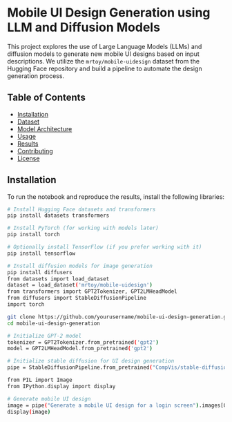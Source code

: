 # Mobile UI Design Generation using LLM and Diffusion Models

This project explores the use of Large Language Models (LLMs) and diffusion models to generate new mobile UI designs based on input descriptions. We utilize the `mrtoy/mobile-uidesign` dataset from the Hugging Face repository and build a pipeline to automate the design generation process.

## Table of Contents
- [Installation](#installation)
- [Dataset](#dataset)
- [Model Architecture](#model-architecture)
- [Usage](#usage)
- [Results](#results)
- [Contributing](#contributing)
- [License](#license)

## Installation

To run the notebook and reproduce the results, install the following libraries:

```bash
# Install Hugging Face datasets and transformers
pip install datasets transformers

# Install PyTorch (for working with models later)
pip install torch

# Optionally install TensorFlow (if you prefer working with it)
pip install tensorflow

# Install diffusion models for image generation
pip install diffusers
from datasets import load_dataset
dataset = load_dataset('mrtoy/mobile-uidesign')
from transformers import GPT2Tokenizer, GPT2LMHeadModel
from diffusers import StableDiffusionPipeline
import torch

git clone https://github.com/yourusername/mobile-ui-design-generation.git
cd mobile-ui-design-generation

# Initialize GPT-2 model
tokenizer = GPT2Tokenizer.from_pretrained('gpt2')
model = GPT2LMHeadModel.from_pretrained('gpt2')

# Initialize stable diffusion for UI design generation
pipe = StableDiffusionPipeline.from_pretrained("CompVis/stable-diffusion-v1-4").to("cuda")

from PIL import Image
from IPython.display import display

# Generate mobile UI design
image = pipe("Generate a mobile UI design for a login screen").images[0]
display(image)
